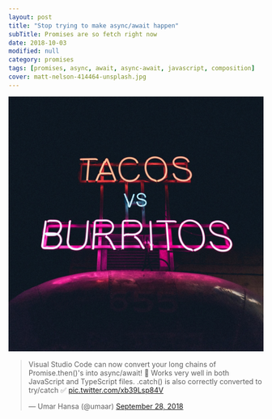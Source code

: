 ```yaml
---
layout: post
title: "Stop trying to make async/await happen"
subTitle: Promises are so fetch right now
date: 2018-10-03
modified: null
category: promises
tags: [promises, async, await, async-await, javascript, composition]
cover: matt-nelson-414464-unsplash.jpg
---
```


![credit: matt-nelson-414464-unsplash.jpg](matt-nelson-414464-unsplash.jpg)

<blockquote class="twitter-tweet" data-lang="en"><p lang="en" dir="ltr">Visual Studio Code can now convert your long chains of Promise.then()&#39;s into async/await! 🎊 Works very well in both JavaScript and TypeScript files. .catch() is also correctly converted to try/catch ✅ <a href="https://t.co/xb39Lsp84V">pic.twitter.com/xb39Lsp84V</a></p>&mdash; Umar Hansa (@umaar) <a href="https://twitter.com/umaar/status/1045655069478334464?ref_src=twsrc%5Etfw">September 28, 2018</a></blockquote>


